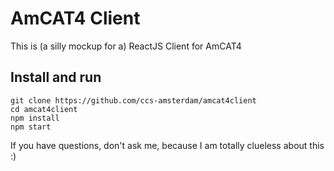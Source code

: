 # AmCAT4 Client

This is (a silly mockup for a) ReactJS Client for AmCAT4

## Install and run

```
git clone https://github.com/ccs-amsterdam/amcat4client
cd amcat4client
npm install
npm start
```

If you have questions, don't ask me, because I am totally clueless about this :)

